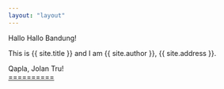 ```yaml
---
layout: "layout"
---
```


Hallo Hallo Bandung!

This is {{ site.title }} and I am {{ site.author }}, {{ site.address }}.

Qapla, Jolan Tru!<br>[====](GitHubPages/)[======](REPORT/02/)

